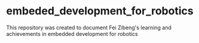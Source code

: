 # embeded_development_for_robotics
This repository was created to document Fei Zibeng's learning and achievements in embedded development for robotics
